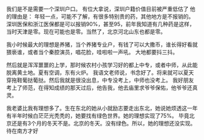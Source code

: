 我们是不是需要一个深圳户口。
有位大拿说，深圳户籍价值目前被严重低估了
他的理由是：
年轻一点，可能不了解，有很多特别贵的药，其他地方是不报销的。深圳医保和浙江医保都是可以报销90%，甚至95，前年我知道有几种药是这样，
当时天津是零。现在可能也是零。当然了，北京河北山东也都是零。


我小时候最大的理想是养猪，当个养猪专业户，有钱了可以大撒币，谁长得好看就猥亵谁，或者当个秦腔演员，唱花脸，哇啦啦一声吼。
大地都要抖三抖。

然后就是浑浑噩噩的上学，那时候农村小孩学习好的都上中专，或者中师，从此能脱离黄土地。夏有空调，东有火炉。 
我语文老师说，书念好了。将来就可以夏天穿拖鞋葡挞葡挞。然后我就是很没出息，中专没考上，中师也没考上。
我好朋友考上了师范，在得知成绩的那天过后，他告我，他去庙里求爷爷保佑，他爷爷还真灵。

我老婆比我有理想多了。生在东北的她从小就励志要走出东北，她说她烦透这一年有半年时候白茫茫光秃秃的，她要找有绿色世界。她的理想实现了75%。
毕竟北京还是有3个月的冬天不是。北京的冬天。没有绿色。所以，她的理想还没实现。待在南方才好